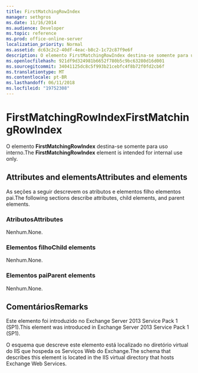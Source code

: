 ```yaml
---
title: FirstMatchingRowIndex
manager: sethgros
ms.date: 11/16/2014
ms.audience: Developer
ms.topic: reference
ms.prod: office-online-server
localization_priority: Normal
ms.assetid: dc63c2c2-40df-4eac-b8c2-1c72c87f9e6f
description: O elemento FirstMatchingRowIndex destina-se somente para uso interno.
ms.openlocfilehash: 921df9d324981b6652f780b5c9bc63280d16d001
ms.sourcegitcommit: 34041125dc8c5f993b21cebfc4f8b72f0fd2cb6f
ms.translationtype: MT
ms.contentlocale: pt-BR
ms.lasthandoff: 06/11/2018
ms.locfileid: "19752308"
---
```

# <a name="firstmatchingrowindex"></a><span data-ttu-id="bdb20-103">FirstMatchingRowIndex</span><span class="sxs-lookup"><span data-stu-id="bdb20-103">FirstMatchingRowIndex</span></span>

<span data-ttu-id="bdb20-104">O elemento **FirstMatchingRowIndex** destina-se somente para uso interno.</span><span class="sxs-lookup"><span data-stu-id="bdb20-104">The **FirstMatchingRowIndex** element is intended for internal use only.</span></span> 

## <a name="attributes-and-elements"></a><span data-ttu-id="bdb20-105">Attributes and elements</span><span class="sxs-lookup"><span data-stu-id="bdb20-105">Attributes and elements</span></span>

<span data-ttu-id="bdb20-106">As seções a seguir descrevem os atributos e elementos filho elementos pai.</span><span class="sxs-lookup"><span data-stu-id="bdb20-106">The following sections describe attributes, child elements, and parent elements.</span></span>
  
### <a name="attributes"></a><span data-ttu-id="bdb20-107">Atributos</span><span class="sxs-lookup"><span data-stu-id="bdb20-107">Attributes</span></span>

<span data-ttu-id="bdb20-108">Nenhum.</span><span class="sxs-lookup"><span data-stu-id="bdb20-108">None.</span></span>
  
### <a name="child-elements"></a><span data-ttu-id="bdb20-109">Elementos filho</span><span class="sxs-lookup"><span data-stu-id="bdb20-109">Child elements</span></span>

<span data-ttu-id="bdb20-110">Nenhum.</span><span class="sxs-lookup"><span data-stu-id="bdb20-110">None.</span></span>
  
### <a name="parent-elements"></a><span data-ttu-id="bdb20-111">Elementos pai</span><span class="sxs-lookup"><span data-stu-id="bdb20-111">Parent elements</span></span>

<span data-ttu-id="bdb20-112">Nenhum.</span><span class="sxs-lookup"><span data-stu-id="bdb20-112">None.</span></span>
  
## <a name="remarks"></a><span data-ttu-id="bdb20-113">Comentários</span><span class="sxs-lookup"><span data-stu-id="bdb20-113">Remarks</span></span>

<span data-ttu-id="bdb20-114">Este elemento foi introduzido no Exchange Server 2013 Service Pack 1 (SP1).</span><span class="sxs-lookup"><span data-stu-id="bdb20-114">This element was introduced in Exchange Server 2013 Service Pack 1 (SP1).</span></span>
  
<span data-ttu-id="bdb20-115">O esquema que descreve este elemento está localizado no diretório virtual do IIS que hospeda os Serviços Web do Exchange.</span><span class="sxs-lookup"><span data-stu-id="bdb20-115">The schema that describes this element is located in the IIS virtual directory that hosts Exchange Web Services.</span></span>
  

